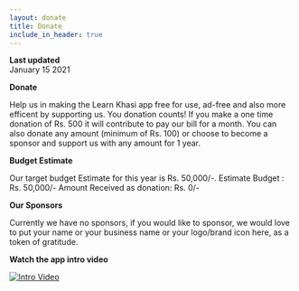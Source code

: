 ```yaml
---
layout: donate
title: Donate
include_in_header: true
---
```


**Last updated**  
January 15 2021

**Donate**

Help us in making the Learn Khasi app free for use, ad-free and also more efficent by supporting us.
You donation counts! If you make a one time donation of Rs. 500 it will contribute to pay our bill for a month.
You can also donate any amount (minimum of Rs. 100) or choose to become a sponsor and support us with any amount for 1 year.

**Budget Estimate**

Our target budget Estimate for this year is Rs. 50,000/-.
Estimate Budget : Rs. 50,000/-
Amount Received as donation: Rs. 0/-


**Our Sponsors**

Currently we have no sponsors, if you would like to sponsor, we would love to put your name or your business name or your logo/brand icon here, as a token of gratitude.

**Watch the app intro video**

[![Intro Video](https://img.youtube.com/vi/EIHw6PtUmoI/0.jpg)](https://www.youtube.com/watch?v=EIHw6PtUmoI)




